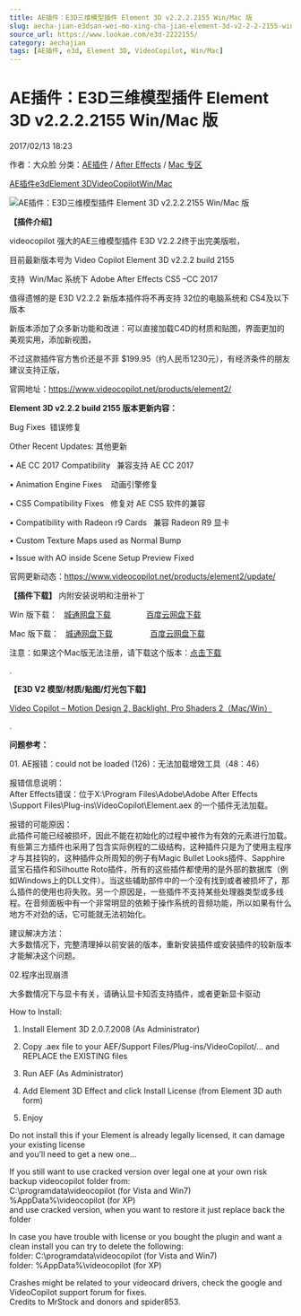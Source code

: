 ```yaml
---
title: AE插件：E3D三维模型插件 Element 3D v2.2.2.2155 Win/Mac 版
slug: aecha-jian-e3dsan-wei-mo-xing-cha-jian-element-3d-v2-2-2-2155-win-mac-ban
source_url: https://www.lookae.com/e3d-2222155/
category: aechajian
tags: [AE插件, e3d, Element 3D, VideoCopilot, Win/Mac]
---
```

# AE插件：E3D三维模型插件 Element 3D v2.2.2.2155 Win/Mac 版

2017/02/13 18:23

作者：大众脸
分类：[AE插件](https://www.lookae.com/after-effects/aechajian/) / [After Effects](https://www.lookae.com/after-effects/) / [Mac 专区](https://www.lookae.com/mac-osx/)

[AE插件](https://www.lookae.com/tag/ae%e6%8f%92%e4%bb%b6/)[e3d](https://www.lookae.com/tag/e3d/)[Element 3D](https://www.lookae.com/tag/element-3d/)[VideoCopilot](https://www.lookae.com/tag/videocopilot/)[Win/Mac](https://www.lookae.com/tag/winmac/)

![AE插件：E3D三维模型插件 Element 3D v2.2.2.2155 Win/Mac 版](https://www.lookae.com/wp-content/uploads/2016/08/E3D222.jpg "AE插件：E3D三维模型插件 Element 3D v2.2.2.2155 Win/Mac 版-LookAE.com")

**【插件介绍】**

videocopilot 强大的AE三维模型插件 E3D V2.2.2终于出完美版啦，

目前最新版本号为 Video Copilot Element 3D v2.2.2 build 2155

支持  Win/Mac 系统下 Adobe After Effects CS5 –CC 2017

值得遗憾的是 E3D V2.2.2 新版本插件将不再支持 32位的电脑系统和 CS4及以下版本

新版本添加了众多新功能和改进：可以直接加载C4D的材质和贴图，界面更加的美观实用，添加新视图，

不过这款插件官方售价还是不菲 $199.95（约人民币1230元），有经济条件的朋友建议支持正版，

官网地址：https://www.videocopilot.net/products/element2/

**Element 3D v2.2.2 build 2155 版本更新内容：**

Bug Fixes  错误修复

Other Recent Updates: 其他更新

• AE CC 2017 Compatibility   兼容支持 AE CC 2017

• Animation Engine Fixes    动画引擎修复

• CS5 Compatibility Fixes   修复对 AE CS5 软件的兼容

• Compatibility with Radeon r9 Cards   兼容 Radeon R9 显卡

• Custom Texture Maps used as Normal Bump

• Issue with AO inside Scene Setup Preview Fixed

官网更新动态：https://www.videocopilot.net/products/element2/update/

**【插件下载】** 内附安装说明和注册补丁

Win 版下载：   [城通网盘下载](https://lookae.ctfile.com/fs/gtp171286466)                [百度云网盘下载](https://pan.baidu.com/s/1dE2SfWd)

Mac 版下载：   [城通网盘下载](https://lookae.ctfile.com/fs/Nzu171288870)                 [百度云网盘下载](https://pan.baidu.com/s/1pL8nA7T)

注意：如果这个Mac版无法注册，请下载这个版本：[点击下载](https://www.lookae.com/mace3d2222147/)

.

**【E3D V2 模型/材质/贴图/灯光包下载】**

[Video Copilot – Motion Design 2, Backlight, Pro Shaders 2（Mac/Win）](https://www.lookae.com/e3dv2mx/)

.

**问题参考：**

01. AE报错：could not be loaded (126)：无法加载增效工具（48：46）

报错信息说明：  
After Effects错误：位于X:\Program Files\Adobe\Adobe After Effects \Support Files\Plug-ins\VideoCopilot\Element.aex 的一个插件无法加载。

报错的可能原因：  
此插件可能已经被损坏，因此不能在初始化的过程中被作为有效的元素进行加载。有些第三方插件也采用了包含实际例程的二级结构，这种插件只是为了使用主程序才与其挂钩的，这种插件众所周知的例子有Magic Bullet Looks插件、Sapphire蓝宝石插件和Silhoutte Roto插件，所有的这些插件都使用的是外部的数据库（例如Windows上的DLL文件）。当这些辅助部件中的一个没有找到或者被损坏了，那么插件的使用也将失败。另一个原因是，一些插件不支持某些处理器类型或多线程。在音频面板中有一个非常明显的依赖于操作系统的音频功能，所以如果有什么地方不对劲的话，它可能就无法初始化。

建议解决方法：  
大多数情况下，完整清理掉以前安装的版本，重新安装插件或安装插件的较新版本才能解决这个问题。

02.程序出现崩溃

大多数情况下与显卡有关，请确认显卡知否支持插件，或者更新显卡驱动

How to Install:  
1. Install Element 3D 2.0.7.2008 (As Administrator)

2. Copy .aex file to your AEF/Support Files/Plug-ins/VideoCopilot/… and REPLACE the EXISTING files

3. Run AEF (As Administrator)

4. Add Element 3D Effect and click Install License (from Element 3D auth form)

5. Enjoy

Do not install this if your Element is already legally licensed, it can damage your existing license  
and you’ll need to get a new one…

If you still want to use cracked version over legal one at your own risk backup videocopilot folder from:  
C:\programdata\videocopilot (for Vista and Win7)  
%AppData%\videocopilot (for XP)  
and use cracked version, when you want to restore it just replace back the folder

In case you have trouble with license or you bought the plugin and want a clean install you can try to delete the following:  
folder: C:\programdata\videocopilot (for Vista and Win7)  
folder: %AppData%\videocopilot (for XP)

Crashes might be related to your videocard drivers, check the google and VideoCopilot support forum for fixes.  
Credits to MrStock and donors and spider853.
